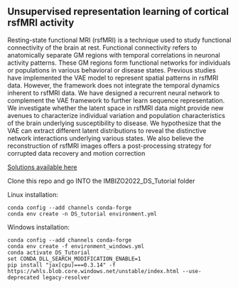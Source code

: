 ## Unsupervised representation learning of cortical rsfMRI activity

Resting-state functional MRI (rsfMRI) is a technique used to study functional connectivity of the brain at rest. Functional connectivity refers to anatomically separate GM regions with temporal correlations in neuronal activity patterns. These GM regions form functional networks for individuals or populations in various behavioral or disease states. Previous studies have implemented the VAE model to represent spatial patterns in rsfMRI data. However, the framework does not integrate the temporal dynamics inherent to rsfMRI data. We have designed a recurrent neural network to complement the VAE framework to further learn sequence representation. We investigate whether the latent space in rsfMRI data might provide new avenues to characterize individual variation and population characteristics of the brain underlying susceptibility to disease. We hypothesize that the VAE can extract different latent distributions to reveal the distinctive network interactions underlying various states. We also believe the reconstruction of rsfMRI images offers a post-processing strategy for corrupted data recovery and motion correction


[Solutions available here](https://github.com/NinelK/IMBIZO2022_DS_tutorial_solutions)



Clone this repo and go INTO the IMBIZO2022_DS_Tutorial folder

Linux installation:
```
conda config --add channels conda-forge
conda env create -n DS_tutorial environment.yml
```

Windows installation:

```
conda config --add channels conda-forge
conda env create -f environment_windows.yml
conda activate DS_Tutorial
set CONDA_DLL_SEARCH_MODIFICATION_ENABLE=1 
pip install "jax[cpu]===0.3.14" -f https://whls.blob.core.windows.net/unstable/index.html --use-deprecated legacy-resolver
```
